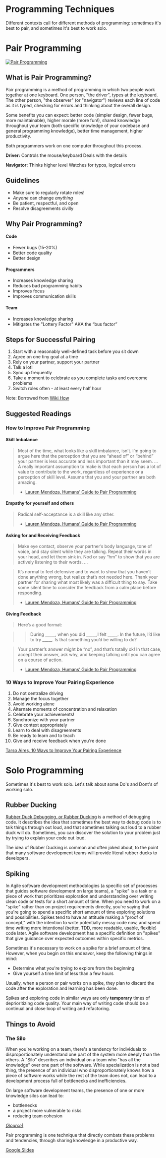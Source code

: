 # Programming Techniques
Different contexts call for different methods of programming: sometimes it's best to pair, and sometimes it's best to work solo.

# Pair Programming
[![Pair Programming](images/agile-video.png)](https://www.youtube.com/watch?v=ET3Q6zNK3Io "Agile in Practice: Pair Programming")

## What is Pair Programming?
Pair programming is a method of programming in which two people work together at one keyboard. One person, "the driver", types at the keyboard. The other person, "the observer" (or "navigator") reviews each line of code as it is typed, checking for errors and thinking about the overall design.

Some benefits you can expect: better code (simpler design, fewer bugs, more maintainable), higher morale (more fun!), shared knowledge throughout your team (both specific knowledge of your codebase and general programming knowledge), better time management, higher productivity.

Both programmers work on one computer throughout this process.

**Driver:**
Controls the mouse/keyboard
Deals with the details

**Navigator:**
Thinks higher level
Watches for typos, logical errors

## Guidelines
- Make sure to regularly rotate roles!
- _Anyone_ can change _anything_
- Be patient, respectful, and open
- Resolve disagreements civilly

## Why Pair Programming?
#### Code
- Fewer bugs (15-20%)
- Better code quality
- Better design

#### Programmers
- Increases knowledge sharing
- Reduces bad programming habits
- Improves focus
- Improves communication skills

#### Team
- Increases knowledge sharing
- Mitigates the "Lottery Factor" AKA the “bus factor”

## Steps for Successful Pairing

1. Start with a reasonably well-defined task before you sit down
2. Agree on one tiny goal at a time
3. Rely on your partner, support your partner
4. Talk a lot!
5. Sync up frequently
6. Take a moment to celebrate as you complete tasks and overcome problems
7. Switch roles often - at least every half hour

Note: Borrowed from [Wiki How](http://www.wikihow.com/Pair-Program)

## Suggested Readings

### How to Improve Pair Programming

#### **Skill Imbalance**
> Most of the time, what looks like a skill imbalance, isn’t. I’m going to argue here that the perception that you are “ahead of” or “behind” your partner is less accurate and less important than it may seem. ... A really important assumption to make is that each person has a lot of value to contribute to the work, regardless of experience or a perception of skill level. Assume that you and your partner are both amazing.
> - [Lauren Mendoza, Humans’ Guide to Pair Programming](https://medium.com/@loorinm/pair-programming-b5fa56744a0f)

#### Empathy for yourself and others

> Radical self-acceptance is a skill like any other.
> - [Lauren Mendoza, Humans’ Guide to Pair Programming](https://medium.com/@loorinm/pair-programming-b5fa56744a0f)

#### Asking for and Receiving Feedback

> Make eye contact, observe your partner’s body language, tone of voice, and stay silent while they are talking. Repeat their words in your head, and let them sink in. Nod or say “hm” to show that you are actively listening to their words. ...

> It’s normal to feel defensive and to want to show that you haven’t done anything wrong, but realize that’s not needed here. Thank your partner for sharing what most likely was a difficult thing to say. Take some silent time to consider the feedback from a calm place before responding.
> - [Lauren Mendoza, Humans’ Guide to Pair Programming](https://medium.com/@loorinm/pair-programming-b5fa56744a0f)

#### Giving Feedback
> Here’s a good format:

>> During _____, when you did _____,I felt _____. In the future, I’d like to try _____.
 Is that something you’d be willing to do?

>Your partner’s answer might be “no”, and that’s totally ok! In that case, accept their answer, ask why, and keeping talking until you can agree on a course of action.
> - [Lauren Mendoza, Humans’ Guide to Pair Programming](https://medium.com/@loorinm/pair-programming-b5fa56744a0f)

### 10 Ways to Improve Your Pairing Experience
1. Do not centralize driving
1. Manage the focus together
1. Avoid working alone
1. Alternate moments of concentration and relaxation
1. Celebrate your achievements!
1. Synchronize with your partner
1. Give context appropriately
1. Learn to deal with disagreements
1. Be ready to learn and to teach
1. Give and receive feedback when you're done

[Tarso Aires, 10 Ways to Improve Your Pairing Experience](https://www.thoughtworks.com/insights/blog/10-ways-improve-your-pairing-experience)


# Solo Programming

Sometimes it's best to work solo. Let's talk about some Do's and Dont's of working solo.

## Rubber Ducking

[Rubber Duck Debugging, or Rubber Ducking](https://en.wikipedia.org/wiki/Rubber_duck_debugging) is a method of debugging code. It describes the idea that sometimes the best way to debug code is to talk things through out loud, and that sometimes talking out loud to a rubber duck will do. Sometimes, you can discover the solution to your problem just by trying to explain your code out loud.

The idea of Rubber Ducking is common and often joked about, to the point that many software development teams will provide literal rubber ducks to developers.

## Spiking

In Agile software development methodologies (a specific set of processes that guides software development on large teams), a "spike" is a task or a piece of work that prioritizes exploration and understanding over writing clean code or tests for a short amount of time. When you need to work on a "spike" rather than on project requirements directly, you're saying that you're going to spend a specific short amount of time exploring solutions and possibilities. Spikes tend to have an attitude making a "proof of concept," with the intention to write potentially messy code now, and spend time writing more intentional (better, TDD, more readable, usable, flexible) code later. Agile software development has a specific definition on "spikes" that give guidance over expected outcomes within specific metrics.

Sometimes it's necessary to work on a spike for a brief amount of time. However, when you begin on this endeavor, keep the following things in mind:
- Determine what you're trying to explore from the beginning
- Give yourself a time limit of less than a few hours

Usually, when a person or pair works on a spike, they plan to discard the code after the exploration and learning has been done.

Spikes and exploring code in similar ways are only **temporary** times of deprioritizing code quality. Your main way of writing code should be a continual and close loop of writing and refactoring.

## Things to Avoid

### The Silo

When you're working on a team, there's a tendency for individuals to disproportionately understand one part of the system more deeply than the others. A "Silo" describes an individual on a team who "has all the knowledge" over one part of the software. While specialization is not a bad thing, the presence of an individual who disproportionately knows how a piece of software works while the rest of the team does not, can lead to a development process full of bottlenecks and inefficiencies.

On large software development teams, the presence of one or more knowledge silos can lead to:
- bottlenecks
- a project more vulnerable to risks
- reducing team cohesion

*[(Source)](https://spin.atomicobject.com/2015/11/12/software-silos/)*

Pair programming is one technique that directly combats these problems and tendencies, through sharing knowledge in a productive way.

[Google Slides](https://drive.google.com/open?id=1dEts6h0YaC1xdMxEG-rK9A6JqPEibgdQ5HfrlO2Kopk)
